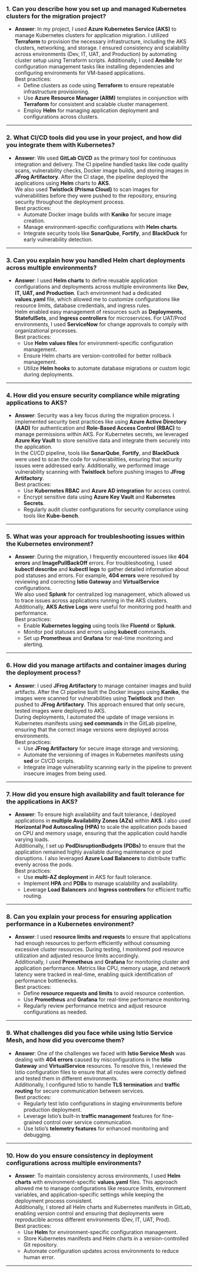 
### 1. **Can you describe how you set up and managed Kubernetes clusters for the migration project?**
- **Answer**:
  In my project, I used **Azure Kubernetes Service (AKS)** to manage Kubernetes clusters for application migration. I utilized **Terraform** to provision the necessary infrastructure, including the AKS clusters, networking, and storage. I ensured consistency and scalability across environments (Dev, IT, UAT, and Production) by automating cluster setup using Terraform scripts. Additionally, I used **Ansible** for configuration management tasks like installing dependencies and configuring environments for VM-based applications.  
  Best practices:
  - Define clusters as code using **Terraform** to ensure repeatable infrastructure provisioning.
  - Use **Azure Resource Manager (ARM)** templates in conjunction with **Terraform** for consistent and scalable cluster management.
  - Employ **Helm** for managing application deployment and configurations across clusters.

---

### 2. **What CI/CD tools did you use in your project, and how did you integrate them with Kubernetes?**
- **Answer**:
  We used **GitLab CI/CD** as the primary tool for continuous integration and delivery. The CI pipeline handled tasks like code quality scans, vulnerability checks, Docker image builds, and storing images in **JFrog Artifactory**. After the CI stage, the pipeline deployed the applications using **Helm** charts to **AKS**.  
  We also used **Twistlock (Prisma Cloud)** to scan images for vulnerabilities before they were pushed to the repository, ensuring security throughout the deployment process.  
  Best practices:
  - Automate Docker image builds with **Kaniko** for secure image creation.
  - Manage environment-specific configurations with **Helm charts**.
  - Integrate security tools like **SonarQube**, **Fortify**, and **BlackDuck** for early vulnerability detection.

---

### 3. **Can you explain how you handled Helm chart deployments across multiple environments?**
- **Answer**:
  I used **Helm charts** to define reusable application configurations and deployments across multiple environments like **Dev, IT, UAT, and Production**. Each environment had a dedicated **values.yaml** file, which allowed me to customize configurations like resource limits, database credentials, and ingress rules.  
  Helm enabled easy management of resources such as **Deployments**, **StatefulSets**, and **Ingress controllers** for microservices. For UAT/Prod environments, I used **ServiceNow** for change approvals to comply with organizational processes.  
  Best practices:
  - Use **Helm values files** for environment-specific configuration management.
  - Ensure Helm charts are version-controlled for better rollback management.
  - Utilize **Helm hooks** to automate database migrations or custom logic during deployments.

---

### 4. **How did you ensure security compliance while migrating applications to AKS?**
- **Answer**:
  Security was a key focus during the migration process. I implemented security best practices like using **Azure Active Directory (AAD)** for authentication and **Role-Based Access Control (RBAC)** to manage permissions within AKS. For Kubernetes secrets, we leveraged **Azure Key Vault** to store sensitive data and integrate them securely into the application.  
  In the CI/CD pipeline, tools like **SonarQube**, **Fortify**, and **BlackDuck** were used to scan the code for vulnerabilities, ensuring that security issues were addressed early. Additionally, we performed image vulnerability scanning with **Twistlock** before pushing images to **JFrog Artifactory**.  
  Best practices:
  - Use **Kubernetes RBAC** and **Azure AD integration** for access control.
  - Encrypt sensitive data using **Azure Key Vault** and **Kubernetes Secrets**.
  - Regularly audit cluster configurations for security compliance using tools like **Kube-bench**.

---

### 5. **What was your approach for troubleshooting issues within the Kubernetes environment?**
- **Answer**:
  During the migration, I frequently encountered issues like **404 errors** and **ImagePullBackOff** errors. For troubleshooting, I used **kubectl describe** and **kubectl logs** to gather detailed information about pod statuses and errors. For example, **404 errors** were resolved by reviewing and correcting **Istio Gateway** and **VirtualService** configurations.  
  We also used **Splunk** for centralized log management, which allowed us to trace issues across applications running in the AKS clusters. Additionally, **AKS Active Logs** were useful for monitoring pod health and performance.  
  Best practices:
  - Enable **Kubernetes logging** using tools like **Fluentd** or **Splunk**.
  - Monitor pod statuses and errors using **kubectl** commands.
  - Set up **Prometheus** and **Grafana** for real-time monitoring and alerting.

---

### 6. **How did you manage artifacts and container images during the deployment process?**
- **Answer**:
  I used **JFrog Artifactory** to manage container images and build artifacts. After the CI pipeline built the Docker images using **Kaniko**, the images were scanned for vulnerabilities using **Twistlock** and then pushed to **JFrog Artifactory**. This approach ensured that only secure, tested images were deployed to AKS.  
  During deployments, I automated the update of image versions in Kubernetes manifests using **sed commands** in the GitLab pipeline, ensuring that the correct image versions were deployed across environments.  
  Best practices:
  - Use **JFrog Artifactory** for secure image storage and versioning.
  - Automate the versioning of images in Kubernetes manifests using **sed** or CI/CD scripts.
  - Integrate image vulnerability scanning early in the pipeline to prevent insecure images from being used.

---

### 7. **How did you ensure high availability and fault tolerance for the applications in AKS?**
- **Answer**:
  To ensure high availability and fault tolerance, I deployed applications in **multiple Availability Zones (AZs)** within **AKS**. I also used **Horizontal Pod Autoscaling (HPA)** to scale the application pods based on CPU and memory usage, ensuring that the application could handle varying loads.  
  Additionally, I set up **PodDisruptionBudgets (PDBs)** to ensure that the application remained highly available during maintenance or pod disruptions. I also leveraged **Azure Load Balancers** to distribute traffic evenly across the pods.  
  Best practices:
  - Use **multi-AZ deployment** in AKS for fault tolerance.
  - Implement **HPA** and **PDBs** to manage scalability and availability.
  - Leverage **Load Balancers** and **Ingress controllers** for efficient traffic routing.

---

### 8. **Can you explain your process for ensuring application performance in a Kubernetes environment?**
- **Answer**:
  I used **resource limits and requests** to ensure that applications had enough resources to perform efficiently without consuming excessive cluster resources. During testing, I monitored pod resource utilization and adjusted resource limits accordingly.  
  Additionally, I used **Prometheus** and **Grafana** for monitoring cluster and application performance. Metrics like CPU, memory usage, and network latency were tracked in real-time, enabling quick identification of performance bottlenecks.  
  Best practices:
  - Define **resource requests and limits** to avoid resource contention.
  - Use **Prometheus** and **Grafana** for real-time performance monitoring.
  - Regularly review performance metrics and adjust resource configurations as needed.

---

### 9. **What challenges did you face while using Istio Service Mesh, and how did you overcome them?**
- **Answer**:
  One of the challenges we faced with **Istio Service Mesh** was dealing with **404 errors** caused by misconfigurations in the **Istio Gateway** and **VirtualService** resources. To resolve this, I reviewed the Istio configuration files to ensure that all routes were correctly defined and tested them in different environments.  
  Additionally, I configured Istio to handle **TLS termination** and **traffic routing** for secure communication between services.  
  Best practices:
  - Regularly test Istio configurations in staging environments before production deployment.
  - Leverage Istio’s built-in **traffic management** features for fine-grained control over service communication.
  - Use Istio’s **telemetry features** for enhanced monitoring and debugging.

---

### 10. **How do you ensure consistency in deployment configurations across multiple environments?**
- **Answer**:
  To maintain consistency across environments, I used **Helm charts** with environment-specific **values.yaml** files. This approach allowed me to manage configurations like resource limits, environment variables, and application-specific settings while keeping the deployment process consistent.  
  Additionally, I stored all Helm charts and Kubernetes manifests in GitLab, enabling version control and ensuring that deployments were reproducible across different environments (Dev, IT, UAT, Prod).  
  Best practices:
  - Use **Helm** for environment-specific configuration management.
  - Store Kubernetes manifests and Helm charts in a version-controlled Git repository.
  - Automate configuration updates across environments to reduce human error.

---
